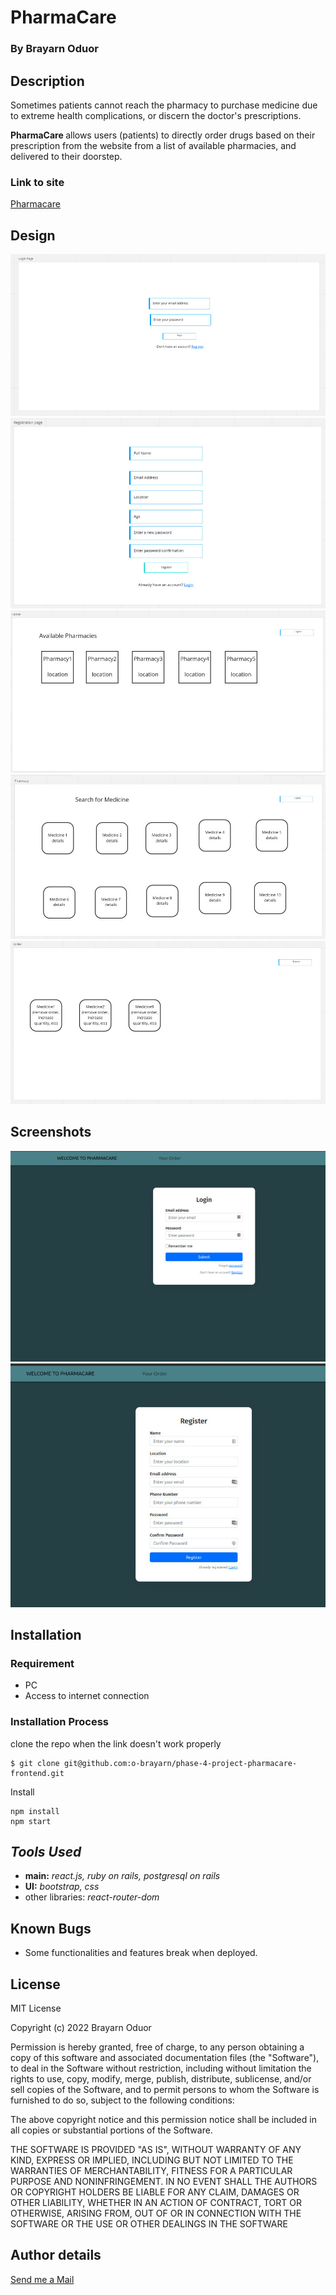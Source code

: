 # **PharmaCare**

### By Brayarn Oduor

## **Description**

<p> Sometimes patients cannot reach the pharmacy to purchase medicine due to extreme health complications, or discern the doctor's prescriptions.</p>

<p> <strong>PharmaCare </strong> allows users (patients) to directly order drugs based on their prescription from the website from a list of available pharmacies, and delivered to their doorstep.</p>

### **Link to site**

<a href="https://phase-4-project-pharmacare-frontend.vercel.app/">Pharmacare</a>

## **Design**

![myimage-alt-tag](./public/Login-page.jpeg)
![myimage-alt-tag](./public/Reg-page.jpeg)
![myimage-alt-tag](./public/homepage-all.jpeg)
![myimage-alt-tag](./public/Medicine-catalogue.jpeg)
![myimage-alt-tag](./public/Order-page.jpeg)

## **Screenshots**

![myimage-alt-tag](./public/signup.jpeg)
![myimage-alt-tag](./public/registration.jpeg)

## **Installation**

### Requirement

- PC
- Access to internet connection

### Installation Process

clone the repo when the link doesn't work properly

```
$ git clone git@github.com:o-brayarn/phase-4-project-pharmacare-frontend.git
```

Install

```
npm install
npm start
```

## **_Tools Used_**

- **main:** _react.js, ruby on rails, postgresql on rails_
- **UI:** _bootstrap, css_
- other libraries: _react-router-dom_

## Known Bugs

- Some functionalities and features break when deployed.

## License

MIT License

Copyright (c) 2022 Brayarn Oduor

Permission is hereby granted, free of charge, to any person obtaining a copy of this software and associated documentation files (the "Software"), to deal in the Software without restriction, including without limitation the rights to use, copy, modify, merge, publish, distribute, sublicense, and/or sell copies of the Software, and to permit persons to whom the Software is furnished to do so, subject to the following conditions:

The above copyright notice and this permission notice shall be included in all copies or substantial portions of the Software.

THE SOFTWARE IS PROVIDED "AS IS", WITHOUT WARRANTY OF ANY KIND, EXPRESS OR IMPLIED, INCLUDING BUT NOT LIMITED TO THE WARRANTIES OF MERCHANTABILITY, FITNESS FOR A PARTICULAR PURPOSE AND NONINFRINGEMENT. IN NO EVENT SHALL THE AUTHORS OR COPYRIGHT HOLDERS BE LIABLE FOR ANY CLAIM, DAMAGES OR OTHER LIABILITY, WHETHER IN AN ACTION OF CONTRACT, TORT OR OTHERWISE, ARISING FROM, OUT OF OR IN CONNECTION WITH THE SOFTWARE OR THE USE OR OTHER DEALINGS IN THE SOFTWARE

## Author details

<a href="brayarn.oduor@student.moringaschool.com">Send me a Mail </a>
